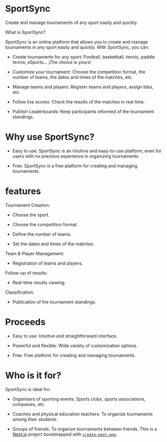 # SportSync

Create and manage tournaments of any sport easily and quickly.

What is SportSync?

SportSync is an online platform that allows you to create and manage tournaments in any sport easily and quickly. With SportSync, you can:

  - Create tournaments for any sport: Football, basketball, tennis, paddle tennis, eSports... ¡The choice is yours!
  
  - Customize your tournament: Choose the competition format, the number of teams, the dates and times of the matches, etc.
  
  - Manage teams and players: Register teams and players, assign bibs, etc.

  - Follow live scores: Check the results of the matches in real time.

  - Publish Leaderboards: Keep participants informed of the tournament standings.

# Why use SportSync?
  
  - Easy to use: SportSync is an intuitive and easy-to-use platform, even for users with no previous experience in organizing tournaments.

  - Free: SportSync is a free platform for creating and managing tournaments.

#  features

Tournament Creation:

 - Choose the sport.

 - Choose the competition format.

 - Define the number of teams.

 - Set the dates and times of the matches.

Team & Player Management:

 - Registration of teams and players.

Follow-up of results:

 - Real-time results viewing.

Classification:
 
 - Publication of the tournament standings.

# Proceeds

 - Easy to use: Intuitive and straightforward interface.

 - Powerful and flexible: Wide variety of customization options.

 - Free: Free platform for creating and managing tournaments.

# Who is it for?

SportSync is ideal for:

 - Organisers of sporting events: Sports clubs, sports associations, companies, etc.

 - Coaches and physical education teachers: To organize tournaments among their students.
 
 - Groups of friends: To organize tournaments between friends.
This is a [Next.js](https://nextjs.org/) project bootstrapped with [`create-next-app`](https://github.com/vercel/next.js/tree/canary/packages/create-next-app).